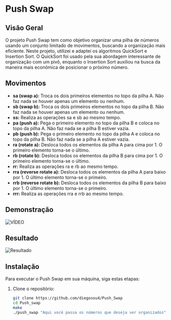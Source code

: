 # Push Swap

## Visão Geral

O projeto Push Swap tem como objetivo organizar uma pilha de números usando um conjunto limitado de movimentos, buscando a organização mais eficiente. Neste projeto, utilizei e adaptei os algoritmos QuickSort e Insertion Sort. O QuickSort foi usado pela sua abordagem interessante de organização com um pivô, enquanto o Insertion Sort auxiliou na busca da maneira mais econômica de posicionar o próximo número.

## Movimentos

- **sa (swap a):** Troca os dois primeiros elementos no topo da pilha A. Não faz nada se houver apenas um elemento ou nenhum.
- **sb (swap b):** Troca os dois primeiros elementos no topo da pilha B. Não faz nada se houver apenas um elemento ou nenhum.
- **ss:** Realiza as operações sa e sb ao mesmo tempo.
- **pa (push a):** Pega o primeiro elemento no topo da pilha B e coloca no topo da pilha A. Não faz nada se a pilha B estiver vazia.
- **pb (push b):** Pega o primeiro elemento no topo da pilha A e coloca no topo da pilha B. Não faz nada se a pilha A estiver vazia.
- **ra (rotate a):** Desloca todos os elementos da pilha A para cima por 1. O primeiro elemento torna-se o último.
- **rb (rotate b):** Desloca todos os elementos da pilha B para cima por 1. O primeiro elemento torna-se o último.
- **rr:** Realiza as operações ra e rb ao mesmo tempo.
- **rra (reverse rotate a):** Desloca todos os elementos da pilha A para baixo por 1. O último elemento torna-se o primeiro.
- **rrb (reverse rotate b):** Desloca todos os elementos da pilha B para baixo por 1. O último elemento torna-se o primeiro.
- **rrr:** Realiza as operações rra e rrb ao mesmo tempo.

## Demonstração

![VÍDEO](img/Sort100.gif)

## Resultado
![Resultado](https://i.imgur.com/acNiC4p.png)

## Instalação

Para executar o Push Swap em sua máquina, siga estas etapas:

1. Clone o repositório:

   ```bash
   git clone https://github.com/diegosou4/Push_Swap
   cd Push_swap
   make
   ./push_swap "Aqui você passa os números que deseja ver organizados"
